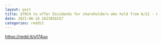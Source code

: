 ```yaml
--- 
layout: post 
title: $TRCH to offer Dividends for shareholders who hold from 6/22 - 6/24 
date: 2021-06-16 1623856257 
categories: reddit 
--- 
```

https://redd.it/o174uo